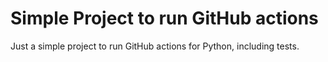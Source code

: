 # Simple Project to run GitHub actions

Just a simple project to run GitHub actions for Python, including tests.
